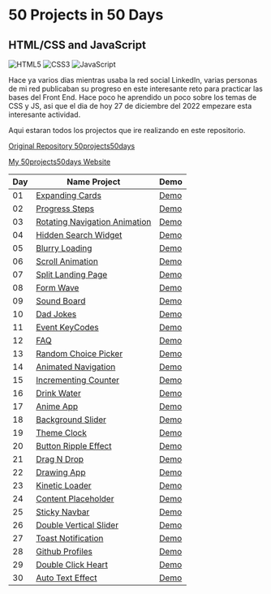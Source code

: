 # 50 Projects in 50 Days
## HTML/CSS and JavaScript

![HTML5](https://img.shields.io/static/v1?style=for-the-badge&message=HTML5&color=E34F26&logo=HTML5&logoColor=FFFFFF&label=)
![CSS3](https://img.shields.io/static/v1?style=for-the-badge&message=CSS3&color=1572B6&logo=CSS3&logoColor=FFFFFF&label=)
![JavaScript](https://img.shields.io/static/v1?style=for-the-badge&message=JavaScript&color=222222&logo=JavaScript&logoColor=F7DF1E&label=)

<!-- Icons by Ronald Torres @NastykSwED -->
<!-- Repo: https://github.com/NastykSwED/simple-shields-icons.git -->

Hace ya varios dias mientras usaba la red social LinkedIn, varias personas de mi red publicaban su progreso en este interesante reto para practicar las bases del Front End. Hace poco he aprendido un poco sobre los temas de CSS y JS, asi que el dia de hoy 27 de diciembre del 2022 empezare esta interesante actividad.

Aqui estaran todos los projectos que ire realizando en este repositorio.

[Original Repository 50projects50days](https://github.com/bradtraversy/50projects50days)

[My 50projects50days Website](https://axelolea.github.io/50projects50days)

| Day | Name Project | Demo |
| - | - | - |
| 01 | [ Expanding Cards ]( https://github.com/axelolea/50projects50days/tree/main/day01 ) | [ Demo ]( https://axelolea.github.io/50projects50days/day01/ ) |
| 02 | [ Progress Steps ]( https://github.com/axelolea/50projects50days/tree/main/day02 ) | [ Demo ]( https://axelolea.github.io/50projects50days/day02/ ) |
| 03 | [ Rotating Navigation Animation ]( https://github.com/axelolea/50projects50days/tree/main/day03 ) | [ Demo ]( https://axelolea.github.io/50projects50days/day03/ ) |
| 04 | [ Hidden Search Widget ]( https://github.com/axelolea/50projects50days/tree/main/day04 ) | [ Demo ]( https://axelolea.github.io/50projects50days/day04/ ) |
| 05 | [ Blurry Loading ]( https://github.com/axelolea/50projects50days/tree/main/day05 ) | [ Demo ]( https://axelolea.github.io/50projects50days/day05/ ) |
| 06 | [ Scroll Animation ]( https://github.com/axelolea/50projects50days/tree/main/day06 ) | [ Demo ]( https://axelolea.github.io/50projects50days/day06/ ) |
| 07 | [ Split Landing Page ]( https://github.com/axelolea/50projects50days/tree/main/day07 ) | [ Demo ]( https://axelolea.github.io/50projects50days/day07/ ) |
| 08 | [ Form Wave ]( https://github.com/axelolea/50projects50days/tree/main/day08 ) | [ Demo ]( https://axelolea.github.io/50projects50days/day08/ ) |
| 09 | [ Sound Board ]( https://github.com/axelolea/50projects50days/tree/main/day09 ) | [ Demo ]( https://axelolea.github.io/50projects50days/day09/ ) |
| 10 | [ Dad Jokes ]( https://github.com/axelolea/50projects50days/tree/main/day10 ) | [ Demo ]( https://axelolea.github.io/50projects50days/day10/ ) |
| 11 | [ Event KeyCodes ]( https://github.com/axelolea/50projects50days/tree/main/day11 ) | [ Demo ]( https://axelolea.github.io/50projects50days/day11/ ) |
| 12 | [ FAQ ]( https://github.com/axelolea/50projects50days/tree/main/day12 ) | [ Demo ]( https://axelolea.github.io/50projects50days/day12/ ) |
| 13 | [ Random Choice Picker ]( https://github.com/axelolea/50projects50days/tree/main/day13 ) | [ Demo ]( https://axelolea.github.io/50projects50days/day13/ ) |
| 14 | [ Animated Navigation ]( https://github.com/axelolea/50projects50days/tree/main/day14 ) | [ Demo ]( https://axelolea.github.io/50projects50days/day14/ ) |
| 15 | [ Incrementing Counter ]( https://github.com/axelolea/50projects50days/tree/main/day15 ) | [ Demo ]( https://axelolea.github.io/50projects50days/day15/ ) |
| 16 | [ Drink Water ]( https://github.com/axelolea/50projects50days/tree/main/day16 ) | [ Demo ]( https://axelolea.github.io/50projects50days/day16/ ) |
| 17 | [ Anime App ]( https://github.com/axelolea/50projects50days/tree/main/day17 ) | [ Demo ]( https://axelolea.github.io/50projects50days/day17/ ) |
| 18 | [ Background Slider ]( https://github.com/axelolea/50projects50days/tree/main/day18 ) | [ Demo ]( https://axelolea.github.io/50projects50days/day18/ ) |
| 19 | [ Theme Clock ]( https://github.com/axelolea/50projects50days/tree/main/day19 ) | [ Demo ]( https://axelolea.github.io/50projects50days/day19/ ) |
| 20 | [ Button Ripple Effect ]( https://github.com/axelolea/50projects50days/tree/main/day20 ) | [ Demo ]( https://axelolea.github.io/50projects50days/day20/ ) |
| 21 | [ Drag N Drop ]( https://github.com/axelolea/50projects50days/tree/main/day21 ) | [ Demo ]( https://axelolea.github.io/50projects50days/day21/ ) |
| 22 | [ Drawing App ]( https://github.com/axelolea/50projects50days/tree/main/day22 ) | [ Demo ]( https://axelolea.github.io/50projects50days/day22/ ) |
| 23 | [ Kinetic Loader ]( https://github.com/axelolea/50projects50days/tree/main/day23 ) | [ Demo ]( https://axelolea.github.io/50projects50days/day23/ ) |
| 24 | [ Content Placeholder ]( https://github.com/axelolea/50projects50days/tree/main/day24 ) | [ Demo ]( https://axelolea.github.io/50projects50days/day24/ ) |
| 25 | [ Sticky Navbar ]( https://github.com/axelolea/50projects50days/tree/main/day25 ) | [ Demo ]( https://axelolea.github.io/50projects50days/day25/ ) |
| 26 | [ Double Vertical Slider ]( https://github.com/axelolea/50projects50days/tree/main/day26 ) | [ Demo ]( https://axelolea.github.io/50projects50days/day26/ ) |
| 27 | [ Toast Notification ]( https://github.com/axelolea/50projects50days/tree/main/day27 ) | [ Demo ]( https://axelolea.github.io/50projects50days/day27/ ) |
| 28 | [ Github Profiles ]( https://github.com/axelolea/50projects50days/tree/main/day28 ) | [ Demo ]( https://axelolea.github.io/50projects50days/day28/ ) |
| 29 | [ Double Click Heart ]( https://github.com/axelolea/50projects50days/tree/main/day29 ) | [ Demo ]( https://axelolea.github.io/50projects50days/day29/ ) |
| 30 | [ Auto Text Effect ]( https://github.com/axelolea/50projects50days/tree/main/day30 ) | [ Demo ]( https://axelolea.github.io/50projects50days/day30/ ) |
